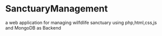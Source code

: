 # SanctuaryManagement
a web application for managing wilfdlife sanctuary using php,html,css,js and MongoDB as Backend
